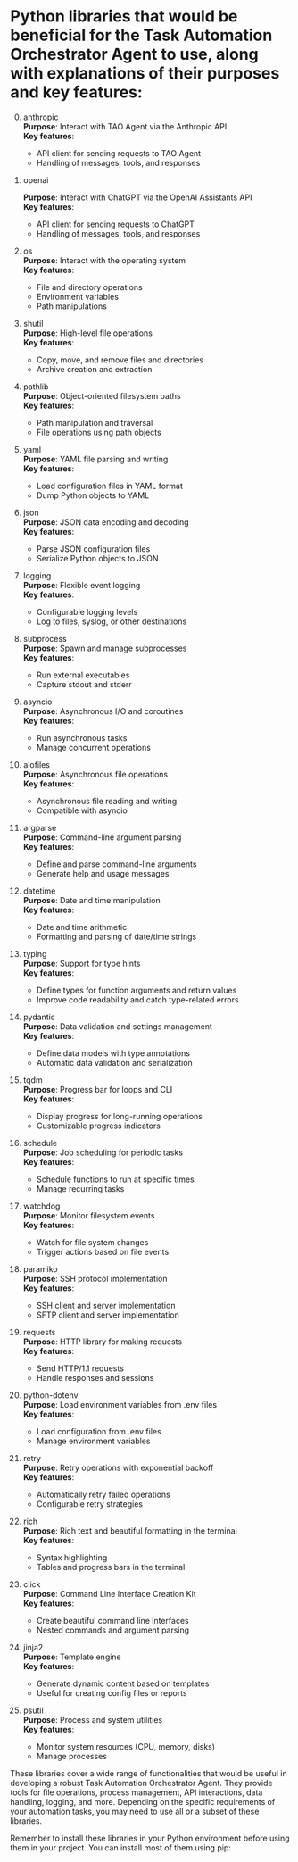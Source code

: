 # Python libraries that would be beneficial for the Task Automation Orchestrator Agent to use, along with explanations of their purposes and key features:

0. anthropic  
   **Purpose**: Interact with TAO Agent via the Anthropic API  
   **Key features**:  
   - API client for sending requests to TAO Agent  
   - Handling of messages, tools, and responses  

1. openai

   **Purpose**: Interact with ChatGPT via the OpenAI Assistants API  
   **Key features**:  
   - API client for sending requests to ChatGPT  
   - Handling of messages, tools, and responses  

2. os  
   **Purpose**: Interact with the operating system  
   **Key features**:  
   - File and directory operations  
   - Environment variables  
   - Path manipulations  

3. shutil  
   **Purpose**: High-level file operations  
   **Key features**:  
   - Copy, move, and remove files and directories  
   - Archive creation and extraction  

4. pathlib  
   **Purpose**: Object-oriented filesystem paths  
   **Key features**:  
   - Path manipulation and traversal  
   - File operations using path objects  

5. yaml  
   **Purpose**: YAML file parsing and writing  
   **Key features**:  
   - Load configuration files in YAML format  
   - Dump Python objects to YAML  

6. json  
   **Purpose**: JSON data encoding and decoding  
   **Key features**:  
   - Parse JSON configuration files  
   - Serialize Python objects to JSON  

7. logging  
   **Purpose**: Flexible event logging  
   **Key features**:  
   - Configurable logging levels  
   - Log to files, syslog, or other destinations  

8. subprocess  
   **Purpose**: Spawn and manage subprocesses  
   **Key features**:  
   - Run external executables  
   - Capture stdout and stderr  

9. asyncio  
   **Purpose**: Asynchronous I/O and coroutines  
   **Key features**:  
   - Run asynchronous tasks  
   - Manage concurrent operations  

10. aiofiles  
    **Purpose**: Asynchronous file operations  
    **Key features**:  
    - Asynchronous file reading and writing  
    - Compatible with asyncio  

11. argparse  
    **Purpose**: Command-line argument parsing  
    **Key features**:  
    - Define and parse command-line arguments  
    - Generate help and usage messages  

12. datetime  
    **Purpose**: Date and time manipulation  
    **Key features**:  
    - Date and time arithmetic  
    - Formatting and parsing of date/time strings  

13. typing  
    **Purpose**: Support for type hints  
    **Key features**:  
    - Define types for function arguments and return values  
    - Improve code readability and catch type-related errors  

14. pydantic  
    **Purpose**: Data validation and settings management  
    **Key features**:  
    - Define data models with type annotations  
    - Automatic data validation and serialization  

15. tqdm  
    **Purpose**: Progress bar for loops and CLI  
    **Key features**:  
    - Display progress for long-running operations  
    - Customizable progress indicators  

16. schedule  
    **Purpose**: Job scheduling for periodic tasks  
    **Key features**:  
    - Schedule functions to run at specific times  
    - Manage recurring tasks  

17. watchdog  
    **Purpose**: Monitor filesystem events  
    **Key features**:  
    - Watch for file system changes  
    - Trigger actions based on file events  

18. paramiko  
    **Purpose**: SSH protocol implementation  
    **Key features**:  
    - SSH client and server implementation  
    - SFTP client and server implementation  

19. requests  
    **Purpose**: HTTP library for making requests  
    **Key features**:  
    - Send HTTP/1.1 requests  
    - Handle responses and sessions  

20. python-dotenv  
    **Purpose**: Load environment variables from .env files  
    **Key features**:  
    - Load configuration from .env files  
    - Manage environment variables  

21. retry  
    **Purpose**: Retry operations with exponential backoff  
    **Key features**:  
    - Automatically retry failed operations  
    - Configurable retry strategies  

22. rich  
    **Purpose**: Rich text and beautiful formatting in the terminal  
    **Key features**:  
    - Syntax highlighting  
    - Tables and progress bars in the terminal  

23. click  
    **Purpose**: Command Line Interface Creation Kit  
    **Key features**:  
    - Create beautiful command line interfaces  
    - Nested commands and argument parsing  

24. jinja2  
    **Purpose**: Template engine  
    **Key features**:  
    - Generate dynamic content based on templates  
    - Useful for creating config files or reports  

25. psutil  
    **Purpose**: Process and system utilities  
    **Key features**:  
    - Monitor system resources (CPU, memory, disks)  
    - Manage processes  

These libraries cover a wide range of functionalities that would be useful in developing a robust Task Automation Orchestrator Agent. They provide tools for file operations, process management, API interactions, data handling, logging, and more. Depending on the specific requirements of your automation tasks, you may need to use all or a subset of these libraries.

Remember to install these libraries in your Python environment before using them in your project. You can install most of them using pip:

